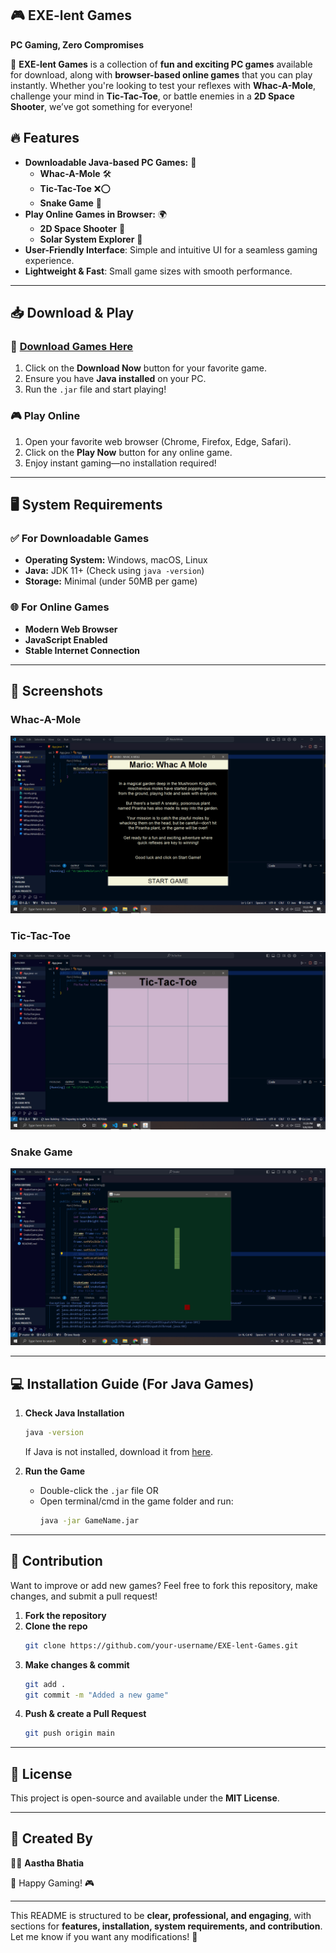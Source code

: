 ## 🎮 EXE-lent Games  

**PC Gaming, Zero Compromises**  

🚀 **EXE-lent Games** is a collection of **fun and exciting PC games** available for download, along with **browser-based online games** that you can play instantly. Whether you're looking to test your reflexes with **Whac-A-Mole**, challenge your mind in **Tic-Tac-Toe**, or battle enemies in a **2D Space Shooter**, we’ve got something for everyone!  

## 🔥 Features  

- **Downloadable Java-based PC Games:** 🎲  
  - **Whac-A-Mole** 🛠️  
  - **Tic-Tac-Toe** ❌⭕  
  - **Snake Game** 🐍  
- **Play Online Games in Browser:** 🌍  
  - **2D Space Shooter** 🚀  
  - **Solar System Explorer** 🌌  
- **User-Friendly Interface**: Simple and intuitive UI for a seamless gaming experience.  
- **Lightweight & Fast**: Small game sizes with smooth performance.  

---

## 📥 Download & Play  

### 🔗 [Download Games Here](https://drive.google.com/)  

1. Click on the **Download Now** button for your favorite game.  
2. Ensure you have **Java installed** on your PC.  
3. Run the `.jar` file and start playing!  

### 🎮 Play Online  

1. Open your favorite web browser (Chrome, Firefox, Edge, Safari).  
2. Click on the **Play Now** button for any online game.  
3. Enjoy instant gaming—no installation required!  

---

## 🖥️ System Requirements  

### ✅ For Downloadable Games  
- **Operating System:** Windows, macOS, Linux  
- **Java:** JDK 11+ (Check using `java -version`)  
- **Storage:** Minimal (under 50MB per game)  

### 🌐 For Online Games  
- **Modern Web Browser**  
- **JavaScript Enabled**  
- **Stable Internet Connection**  

---

## 📸 Screenshots  

### **Whac-A-Mole**  
![Whac-A-Mole Screenshot](images/wacamole/GameScreenshot1.png)  

### **Tic-Tac-Toe**  
![Tic-Tac-Toe Screenshot](images/tictactoe/GameScreenshot1.png)  

### **Snake Game**  
![Snake Game Screenshot](images/snakegame/GameScreenshot1.png)  

---

## 💻 Installation Guide (For Java Games)  

1. **Check Java Installation**  
   ```sh
   java -version
   ```  
   If Java is not installed, download it from [here](https://www.oracle.com/java/technologies/javase-jdk11-downloads.html).  

2. **Run the Game**  
   - Double-click the `.jar` file OR  
   - Open terminal/cmd in the game folder and run:  
     ```sh
     java -jar GameName.jar
     ```  

---

## 🤝 Contribution  

Want to improve or add new games? Feel free to fork this repository, make changes, and submit a pull request!  

1. **Fork the repository**  
2. **Clone the repo**  
   ```sh
   git clone https://github.com/your-username/EXE-lent-Games.git
   ```  
3. **Make changes & commit**  
   ```sh
   git add .
   git commit -m "Added a new game"
   ```  
4. **Push & create a Pull Request**  
   ```sh
   git push origin main
   ```  

---

## 📜 License  

This project is open-source and available under the **MIT License**.  

---

## 💖 Created By  

👩‍💻 **Aastha Bhatia**  

🚀 Happy Gaming! 🎮  

---

This README is structured to be **clear, professional, and engaging**, with sections for **features, installation, system requirements, and contribution**. Let me know if you want any modifications! 🚀
